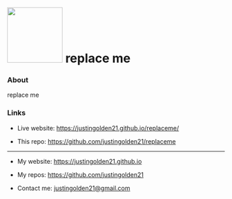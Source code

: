 # <img src="icon.svg" width="128px"> replace me

### About

replace me

### Links

- Live website: https://justingolden21.github.io/replaceme/

- This repo: https://github.com/justingolden21/replaceme

<hr>

- My website: https://justingolden21.github.io

- My repos: https://github.com/justingolden21

- Contact me: justingolden21@gmail.com
